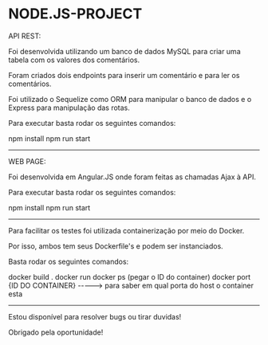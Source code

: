 # NODE.JS-PROJECT

API REST:

Foi desenvolvida utilizando um banco de dados MySQL para criar uma tabela com os valores dos comentários.

Foram criados dois endpoints para inserir um comentário e para ler os comentários.

Foi utilizado o Sequelize como ORM para manipular o banco de dados e o Express para manipulação das rotas.

Para executar basta rodar os seguintes comandos:

npm install
npm run start

----------------------------------------------------------------------------------------------------------

WEB PAGE:

Foi desenvolvida em Angular.JS onde foram feitas as chamadas Ajax à API.

Para executar basta rodar os seguintes comandos:

npm install
npm run start

----------------------------------------------------------------------------------------------------------

Para facilitar os testes foi utilizada containerização por meio do Docker.

Por isso, ambos tem seus Dockerfile's e podem ser instanciados.

Basta rodar os seguintes comandos:

docker build .
docker run
docker ps (pegar o ID do container)
docker port {ID DO CONTAINER} -----> para saber em qual porta do host o container esta

----------------------------------------------------------------------------------------------------------

Estou disponível para resolver bugs ou tirar duvidas!

Obrigado pela oportunidade!
